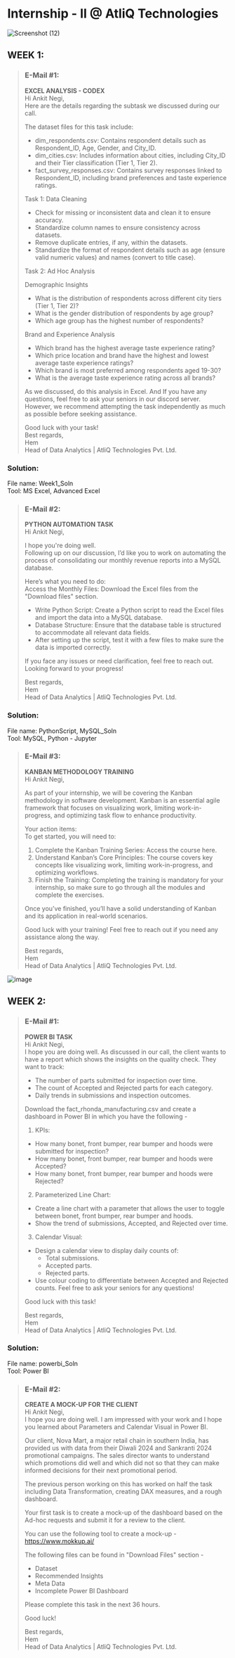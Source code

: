# Internship - II @ AtliQ Technologies  

![Screenshot (12)](https://github.com/user-attachments/assets/e9e09a92-e0c9-4e3f-839e-cc5caee5f61b)  

## WEEK 1:  

> ### E-Mail #1:  
> **EXCEL ANALYSIS - CODEX**  
Hi Ankit Negi,  
Here are the details regarding the subtask we discussed during our call.
> 
> The dataset files for this task include:  
> - dim_respondents.csv: Contains respondent details such as Respondent_ID, Age, Gender, and City_ID.  
> - dim_cities.csv: Includes information about cities, including City_ID and their Tier classification (Tier 1, Tier 2).  
> - fact_survey_responses.csv: Contains survey responses linked to Respondent_ID, including brand preferences and taste experience ratings.  
>
> 
> Task 1: Data Cleaning  
> 
> - Check for missing or inconsistent data and clean it to ensure accuracy.  
> - Standardize column names to ensure consistency across datasets.  
> - Remove duplicate entries, if any, within the datasets.  
> - Standardize the format of respondent details such as age (ensure valid numeric values) and names (convert to title case).  
>
> Task 2: Ad Hoc Analysis
>
> Demographic Insights
> - What is the distribution of respondents across different city tiers (Tier 1, Tier 2)?
> - What is the gender distribution of respondents by age group?
> - Which age group has the highest number of respondents?
>
> Brand and Experience Analysis
> - Which brand has the highest average taste experience rating?
> - Which price location and brand have the highest and lowest average taste experience ratings?
> - Which brand is most preferred among respondents aged 19-30?
> - What is the average taste experience rating across all brands?
>
> As we discussed, do this analysis in Excel. And If you have any questions, feel free to ask your seniors in our discord server.
> However, we recommend attempting the task independently as much as possible before seeking assistance.
>
> Good luck with your task!  
> Best regards,  
> Hem  
> Head of Data Analytics | AtliQ Technologies Pvt. Ltd.
>   
### **Solution:**   
File name: Week1_Soln  
Tool: MS Excel, Advanced Excel  

> ### E-Mail #2:  
> **PYTHON AUTOMATION TASK**  
> Hi Ankit Negi,
> 
> I hope you're doing well.  
Following up on our discussion, I’d like you to work on automating the process of consolidating our monthly revenue reports into a MySQL database.  
>
> Here’s what you need to do:  
> Access the Monthly Files: Download the Excel files from the "Download files" section.  
> - Write Python Script: Create a Python script to read the Excel files and import the data into a MySQL database.
> - Database Structure: Ensure that the database table is structured to accommodate all relevant data fields.
> - After setting up the script, test it with a few files to make sure the data is imported correctly.
>
> If you face any issues or need clarification, feel free to reach out. Looking forward to your progress!
>
> Best regards,  
> Hem  
> Head of Data Analytics | AtliQ Technologies Pvt. Ltd.
>   
### **Solution:**   
File name: PythonScript, MySQL_Soln  
Tool: MySQL, Python - Jupyter 

> ### E-Mail #3:  
> **KANBAN METHODOLOGY TRAINING**  
> Hi Ankit Negi,
> 
> As part of your internship, we will be covering the Kanban methodology in software development. Kanban is an essential agile framework that focuses on visualizing work, limiting work-in-progress, and optimizing task flow to enhance productivity. 
>
> Your action items:  
> To get started, you will need to:  
> 1. Complete the Kanban Training Series: Access the course here.
> 2. Understand Kanban’s Core Principles: The course covers key concepts like visualizing work, limiting work-in-progress, and optimizing workflows.
> 3. Finish the Training: Completing the training is mandatory for your internship, so make sure to go through all the modules and complete the exercises.
>
> Once you’ve finished, you’ll have a solid understanding of Kanban and its application in real-world scenarios.
>
> Good luck with your training! Feel free to reach out if you need any assistance along the way.
>
> Best regards,  
> Hem  
> Head of Data Analytics | AtliQ Technologies Pvt. Ltd.
>

![image](https://github.com/user-attachments/assets/93df924c-9f7a-407d-a5a5-ba8c4e900c3e)  

## WEEK 2:  
> ### E-Mail #1:  
> **POWER BI TASK**  
Hi Ankit Negi,  
I hope you are doing well. As discussed in our call, the client wants to have a report which shows the insights on the quality check. They want to track:  
> - The number of parts submitted for inspection over time.  
> - The count of Accepted and Rejected parts for each category.  
> - Daily trends in submissions and inspection outcomes.  
> 
> Download the fact_rhonda_manufacturing.csv and create a dashboard in Power BI in which you have the following -
>
> 1. KPIs:
> - How many bonet, front bumper, rear bumper and hoods were submitted for inspection?
> - How many bonet, front bumper, rear bumper and hoods were Accepted?
> - How many bonet, front bumper, rear bumper and hoods were Rejected?
> 2. Parameterized Line Chart:
> - Create a line chart with a parameter that allows the user to toggle between bonet, front bumper, rear bumper and hoods.
> - Show the trend of submissions, Accepted, and Rejected over time.
> 3. Calendar Visual:
> - Design a calendar view to display daily counts of:
>   - Total submissions.
>   - Accepted parts.
>   - Rejected parts.
> - Use colour coding to differentiate between Accepted and Rejected counts.
Feel free to ask your seniors for any questions!
>
> Good luck with this task!
> 
> Best regards,    
> Hem  
> Head of Data Analytics | AtliQ Technologies Pvt. Ltd.
>
### **Solution:**   
File name: powerbi_Soln  
Tool: Power BI  

> ### E-Mail #2:  
> **CREATE A MOCK-UP FOR THE CLIENT**  
Hi Ankit Negi,  
> I hope you are doing well. I am impressed with your work and I hope you learned about Parameters and Calendar Visual in Power BI.
>
> Our client, Nova Mart, a major retail chain in southern India, has provided us with data from their Diwali 2024 and Sankranti 2024 promotional campaigns. The sales director wants to understand which promotions did well and which did not so that they can make informed decisions for their next promotional period.
>
> The previous person working on this has worked on half the task including Data Transformation, creating DAX measures, and a rough dashboard.
>
> Your first task is to create a mock-up of the dashboard based on the Ad-hoc requests and submit it for a review to the client.
>
> You can use the following tool to create a mock-up - https://www.mokkup.ai/
>
> The following files can be found in "Download Files" section -
> - Dataset
> - Recommended Insights
> - Meta Data
> - Incomplete Power BI Dashboard
> 
> Please complete this task in the next 36 hours.
>
> Good luck!
>
> Best regards,    
> Hem  
> Head of Data Analytics | AtliQ Technologies Pvt. Ltd.
>
> 
